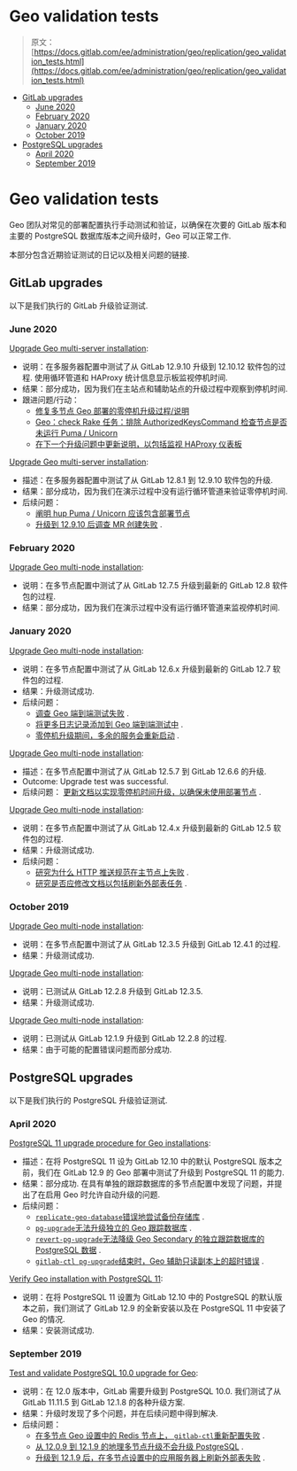 # Geo validation tests

> 原文：[https://docs.gitlab.com/ee/administration/geo/replication/geo_validation_tests.html](https://docs.gitlab.com/ee/administration/geo/replication/geo_validation_tests.html)

*   [GitLab upgrades](#gitlab-upgrades)
    *   [June 2020](#june-2020)
    *   [February 2020](#february-2020)
    *   [January 2020](#january-2020)
    *   [October 2019](#october-2019)
*   [PostgreSQL upgrades](#postgresql-upgrades)
    *   [April 2020](#april-2020)
    *   [September 2019](#september-2019)

# Geo validation tests[](#geo-validation-tests "Permalink")

Geo 团队对常见的部署配置执行手动测试和验证，以确保在次要的 GitLab 版本和主要的 PostgreSQL 数据库版本之间升级时，Geo 可以正常工作.

本部分包含近期验证测试的日记以及相关问题的链接.

## GitLab upgrades[](#gitlab-upgrades "Permalink")

以下是我们执行的 GitLab 升级验证测试.

### June 2020[](#june-2020 "Permalink")

[Upgrade Geo multi-server installation](https://gitlab.com/gitlab-org/gitlab/-/issues/223284):

*   说明：在多服务器配置中测试了从 GitLab 12.9.10 升级到 12.10.12 软件包的过程. 使用循环管道和 HAProxy 统计信息显示板监视停机时间.
*   结果：部分成功，因为我们在主站点和辅助站点的升级过程中观察到停机时间.
*   跟进问题/行动：
    *   [修复多节点 Geo 部署的零停机升级过程/说明](https://gitlab.com/gitlab-org/gitlab/-/issues/225684)
    *   [Geo：check Rake 任务：排除 AuthorizedKeysCommand 检查节点是否未运行 Puma / Unicorn](https://gitlab.com/gitlab-org/gitlab/-/issues/225454)
    *   [在下一个升级问题中更新说明，以包括监视 HAProxy 仪表板](https://gitlab.com/gitlab-org/gitlab/-/issues/225359)

[Upgrade Geo multi-server installation](https://gitlab.com/gitlab-org/gitlab/-/issues/208104):

*   描述：在多服务器配置中测试了从 GitLab 12.8.1 到 12.9.10 软件包的升级.
*   结果：部分成功，因为我们在演示过程中没有运行循环管道来验证零停机时间.
*   后续问题：
    *   [阐明 hup Puma / Unicorn 应该包含部署节点](https://gitlab.com/gitlab-org/omnibus-gitlab/-/issues/5460)
    *   [升级到 12.9.10 后调查 MR 创建失败](https://gitlab.com/gitlab-org/gitlab/-/issues/223282) .

### February 2020[](#february-2020 "Permalink")

[Upgrade Geo multi-node installation](https://gitlab.com/gitlab-org/gitlab/-/issues/201837):

*   说明：在多节点配置中测试了从 GitLab 12.7.5 升级到最新的 GitLab 12.8 软件包的过程.
*   结果：部分成功，因为我们在演示过程中没有运行循环管道来监视停机时间.

### January 2020[](#january-2020 "Permalink")

[Upgrade Geo multi-node installation](https://gitlab.com/gitlab-org/gitlab/-/issues/200085):

*   说明：在多节点配置中测试了从 GitLab 12.6.x 升级到最新的 GitLab 12.7 软件包的过程.
*   结果：升级测试成功.
*   后续问题：
    *   [调查 Geo 端到端测试失败](https://gitlab.com/gitlab-org/gitlab/-/issues/201823) .
    *   [将更多日志记录添加到 Geo 端到端测试中](https://gitlab.com/gitlab-org/gitlab/-/issues/201830) .
    *   [零停机升级期间，多余的服务会重新启动](https://gitlab.com/gitlab-org/omnibus-gitlab/-/issues/5047) .

[Upgrade Geo multi-node installation](https://gitlab.com/gitlab-org/gitlab/-/issues/199836):

*   描述：在多节点配置中测试了从 GitLab 12.5.7 到 GitLab 12.6.6 的升级.
*   Outcome: Upgrade test was successful.
*   后续问题： [更新文档以实现零停机时间升级，以确保未使用部署节点](https://gitlab.com/gitlab-org/omnibus-gitlab/-/issues/5046) .

[Upgrade Geo multi-node installation](https://gitlab.com/gitlab-org/gitlab/-/issues/37044):

*   说明：在多节点配置中测试了从 GitLab 12.4.x 升级到最新的 GitLab 12.5 软件包的过程.
*   结果：升级测试成功.
*   后续问题：
    *   [研究为什么 HTTP 推送规范在主节点上失败](https://gitlab.com/gitlab-org/gitlab/-/issues/199825) .
    *   [研究是否应修改文档以包括刷新外部表任务](https://gitlab.com/gitlab-org/omnibus-gitlab/-/issues/5041) .

### October 2019[](#october-2019 "Permalink")

[Upgrade Geo multi-node installation](https://gitlab.com/gitlab-org/gitlab/-/issues/35262):

*   说明：在多节点配置中测试了从 GitLab 12.3.5 升级到 GitLab 12.4.1 的过程.
*   结果：升级测试成功.

[Upgrade Geo multi-node installation](https://gitlab.com/gitlab-org/gitlab/-/issues/32437):

*   说明：已测试从 GitLab 12.2.8 升级到 GitLab 12.3.5.
*   结果：升级测试成功.

[Upgrade Geo multi-node installation](https://gitlab.com/gitlab-org/gitlab/-/issues/32435):

*   说明：已测试从 GitLab 12.1.9 升级到 GitLab 12.2.8 的过程.
*   结果：由于可能的配置错误问题而部分成功.

## PostgreSQL upgrades[](#postgresql-upgrades "Permalink")

以下是我们执行的 PostgreSQL 升级验证测试.

### April 2020[](#april-2020 "Permalink")

[PostgreSQL 11 upgrade procedure for Geo installations](https://gitlab.com/gitlab-org/omnibus-gitlab/-/issues/4975):

*   描述：在将 PostgreSQL 11 设为 GitLab 12.10 中的默认 PostgreSQL 版本之前，我们在 GitLab 12.9 的 Geo 部署中测试了升级到 PostgreSQL 11 的能力.
*   结果：部分成功. 在具有单独的跟踪数据库的多节点配置中发现了问题，并提出了在启用 Geo 时允许自动升级的问题.
*   后续问题：
    *   [`replicate-geo-database`错误地尝试备份存储库](https://gitlab.com/gitlab-org/omnibus-gitlab/-/issues/5241) .
    *   [`pg-upgrade`无法升级独立的 Geo 跟踪数据库](https://gitlab.com/gitlab-org/omnibus-gitlab/-/issues/5242) .
    *   [`revert-pg-upgrade`无法降级 Geo Secondary 的独立跟踪数据库的 PostgreSQL 数据](https://gitlab.com/gitlab-org/omnibus-gitlab/-/issues/5243) .
    *   [`gitlab-ctl pg-upgrade`结束时，Geo 辅助只读副本上的超时错误](https://gitlab.com/gitlab-org/omnibus-gitlab/-/issues/5235) .

[Verify Geo installation with PostgreSQL 11](https://gitlab.com/gitlab-org/omnibus-gitlab/-/issues/4971):

*   说明：在将 PostgreSQL 11 设置为 GitLab 12.10 中的 PostgreSQL 的默认版本之前，我们测试了 GitLab 12.9 的全新安装以及在 PostgreSQL 11 中安装了 Geo 的情况.
*   结果：安装测试成功.

### September 2019[](#september-2019 "Permalink")

[Test and validate PostgreSQL 10.0 upgrade for Geo](https://gitlab.com/gitlab-org/gitlab/-/issues/12092):

*   说明：在 12.0 版本中，GitLab 需要升级到 PostgreSQL 10.0\. 我们测试了从 GitLab 11.11.5 到 GitLab 12.1.8 的各种升级方案.
*   结果：升级时发现了多个问题，并在后续问题中得到解决.
*   后续问题：
    *   [在多节点 Geo 设置中的 Redis 节点上， `gitlab-ctl`重新配置失败](https://gitlab.com/gitlab-org/omnibus-gitlab/-/issues/4706) .
    *   [从 12.0.9 到 12.1.9 的地理多节点升级不会升级 PostgreSQL](https://gitlab.com/gitlab-org/omnibus-gitlab/-/issues/4705) .
    *   [升级到 12.1.9 后，在多节点设置中的应用服务器上刷新外部表失败](https://gitlab.com/gitlab-org/gitlab/-/issues/32119) .